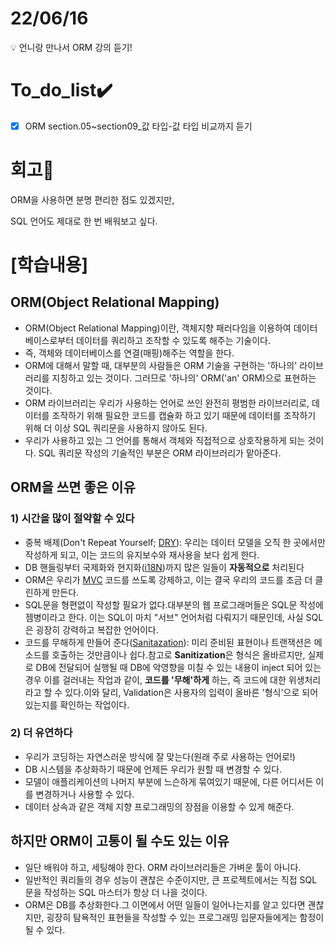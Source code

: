 # 22/06/16
<aside>
💡 언니랑 만나서 ORM 강의 듣기!

</aside>

# To_do_list✔️


- [x]  ORM section.05~section09_값 타입-값 타입 비교까지 듣기


# 회고🤔

ORM을 사용하면 분명 편리한 점도 있겠지만,

SQL 언어도 제대로 한 번 배워보고 싶다.

# [학습내용]



## ORM(Object Relational Mapping)

- ORM(Object Relational Mapping)이란, 객체지향 패러다임을 이용하여 데이터베이스로부터 데이터를 쿼리하고 조작할 수 있도록 해주는 기술이다.
- 즉, 객체와 데이터베이스를 연결(매핑)해주는 역할을 한다.
- ORM에 대해서 말할 때, 대부분의 사람들은 ORM 기술을 구현하는 '하나의' 라이브러리를 지칭하고 있는 것이다. 그러므로 '하나의' ORM('an' ORM)으로 표현하는 것이다.
- ORM 라이브러리는 우리가 사용하는 언어로 쓰인 완전히 평범한 라이브러리로, 데이터를 조작하기 위해 필요한 코드를 캡슐화 하고 있기 때문에 데이터를 조작하기 위해 더 이상 SQL 쿼리문을 사용하지 않아도 된다.
- 우리가 사용하고 있는 그 언어를 통해서 객체와 직접적으로 상호작용하게 되는 것이다. SQL 쿼리문 작성의 기술적인 부분은 ORM 라이브러리가 맡아준다.



## ORM을 쓰면 좋은 이유

### 1) 시간을 많이 절약할 수 있다

- 중복 배제(Don't Repeat Yourself; [DRY](https://en.wikipedia.org/wiki/Don%27t_repeat_yourself)): 우리는 데이터 모델을 오직 한 곳에서만 작성하게 되고, 이는 코드의 유지보수와 재사용을 보다 쉽게 한다.
- DB 핸들링부터 국제화와 현지화([i18N](https://en.wikipedia.org/wiki/Internationalization_and_localization))까지 많은 일들이 **자동적으로** 처리된다
- ORM은 우리가 [MVC](https://en.wikipedia.org/wiki/Model%E2%80%93view%E2%80%93controller) 코드를 쓰도록 강제하고, 이는 결국 우리의 코드를 조금 더 클린하게 만든다.
- SQL문을 형편없이 작성할 필요가 없다.대부분의 웹 프로그래머들은 SQL문 작성에 젬병이라고 한다. 이는 SQL이 마치 "서브" 언어처럼 다뤄지기 때문인데, 사실 SQL은 굉장히 강력하고 복잡한 언어이다.
- 코드를 무해하게 만들어 준다([Sanitazation](https://medium.com/@abderrahman.hamila/what-sanitize-mean-and-why-sanitize-in-code-data-5c68c9f76164)): 미리 준비된 표현이나 트랜잭션은 메소드를 호출하는 것만큼이나 쉽다.참고로 **Sanitization**은 형식은 올바르지만, 실제로 DB에 전달되어 실행될 때 DB에 악영향을 미칠 수 있는 내용이 inject 되어 있는 경우 이를 걸러내는 작업과 같이, **코드를 '무해'하게** 하는, 즉 코드에 대한 위생처리라고 할 수 있다.이와 달리, Validation은 사용자의 입력이 올바른 '형식'으로 되어 있는지를 확인하는 작업이다.

### 2) 더 유연하다

- 우리가 코딩하는 자연스러운 방식에 잘 맞는다(원래 주로 사용하는 언어로!)
- DB 시스템을 추상화하기 때문에 언제든 우리가 원할 때 변경할 수 있다.
- 모델이 애플리케이션의 나머지 부분에 느슨하게 묶여있기 때문에, 다른 어디서든 이를 변경하거나 사용할 수 있다.
- 데이터 상속과 같은 객체 지향 프로그래밍의 장점을 이용할 수 있게 해준다.

## 하지만 ORM이 고통이 될 수도 있는 이유

- 일단 배워야 하고, 세팅해야 한다. ORM 라이브러리들은 가벼운 툴이 아니다.
- 일반적인 쿼리들의 경우 성능이 괜찮은 수준이지만, 큰 프로젝트에서는 직접 SQL 문을 작성하는 SQL 마스터가 항상 더 나을 것이다.
- ORM은 DB를 추상화한다.그 이면에서 어떤 일들이 일어나는지를 알고 있다면 괜찮지만, 굉장히 탐욕적인 표현들을 작성할 수 있는 프로그래밍 입문자들에게는 함정이 될 수 있다.
